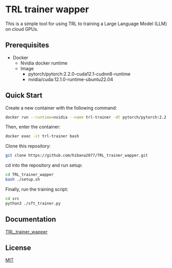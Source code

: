 <!--
 * @Author: hibana2077 hibana2077@gmail.com
 * @Date: 2024-04-20 10:54:54
 * @LastEditors: hibana2077 hibana2077@gmail.com
 * @LastEditTime: 2024-04-20 11:19:20
 * @FilePath: \TRL_trainer_wapper\README.md
 * @Description: 
-->
# TRL trainer wapper

This is a simple tool for using TRL to training a Large Language Model (LLM) on cloud GPUs.

## Prerequisites

- Docker
    - Nvidia docker runtime
    - Image
        - pytorch/pytorch:2.2.0-cuda12.1-cudnn8-runtime
        - nvidia/cuda:12.1.0-runtime-ubuntu22.04

## Quick Start

Create a new container with the following command:

```bash
docker run --runtime=nvidia --name trl-trainer -dt pytorch/pytorch:2.2.0-cuda12.1-cudnn8-runtime
```

Then, enter the container:

```bash
docker exec -it trl-trainer bash
```

Clone this repository:

```bash
git clone https://github.com/hibana2077/TRL_trainer_wapper.git
```

cd into the repository and run setup:

```bash
cd TRL_trainer_wapper
bash ./setup.sh
```

Finally, run the training script:

```bash
cd src
python3 ./sft_trainer.py
```

## Documentation

[TRL_trainer_wapper](https://trl-trainer-wapper.hibana2077.com)

## License

[MIT](https://opensource.org/licenses/MIT)
